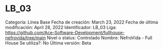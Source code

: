 # LB_03

Categoría: Línea Base
Fecha de creación: March 23, 2022
Fecha de última modificación: April 28, 2022
Identificador: LB_03
Liga: https://github.com/Ace-Software-Development/fullhouse-nefrovida/tree/main
Nivel o status: Controlado
Nombre: NefroVida - Full House
Se utiliza?: No
Última versión: Beta